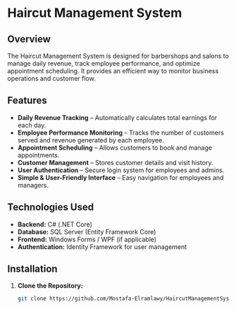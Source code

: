 # Haircut Management System

## Overview
The Haircut Management System is designed for barbershops and salons to manage daily revenue, track employee performance, and optimize appointment scheduling. It provides an efficient way to monitor business operations and customer flow.

## Features
- **Daily Revenue Tracking** – Automatically calculates total earnings for each day.
- **Employee Performance Monitoring** – Tracks the number of customers served and revenue generated by each employee.
- **Appointment Scheduling** – Allows customers to book and manage appointments.
- **Customer Management** – Stores customer details and visit history.
- **User Authentication** – Secure login system for employees and admins.
- **Simple & User-Friendly Interface** – Easy navigation for employees and managers.

## Technologies Used
- **Backend:** C# (.NET Core)
- **Database:** SQL Server (Entity Framework Core)
- **Frontend:** Windows Forms / WPF (if applicable)
- **Authentication:** Identity Framework for user management

## Installation
1. **Clone the Repository:**
   ```sh
   git clone https://github.com/Mostafa-Elramlawy/HaircutManagementSystem.git
